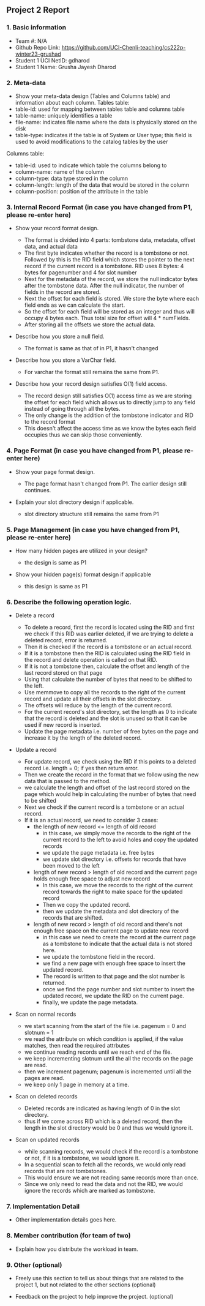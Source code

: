 ## Project 2 Report


### 1. Basic information
- Team #: N/A
- Github Repo Link: https://github.com/UCI-Chenli-teaching/cs222p-winter23-grushad
- Student 1 UCI NetID: gdharod
- Student 1 Name: Grusha Jayesh Dharod

### 2. Meta-data
- Show your meta-data design (Tables and Columns table) and information about each column.
Tables table:
- table-id: used for mapping between tables table and columns table
- table-name: uniquely identifies a table
- file-name: indicates file name where the data is physically stored on the disk
- table-type: indicates if the table is of System or User type; this field is used to avoid modifications to the catalog tables by the user

Columns table:
- table-id: used to indicate which table the columns belong to
- column-name: name of the column
- column-type: data type stored in the column
- column-length: length of the data that would be stored in the column
- column-position: position of the attribute in the table

### 3. Internal Record Format (in case you have changed from P1, please re-enter here)
- Show your record format design.
  - The format is divided into 4 parts: tombstone data, metadata, offset data, and actual data
  - The first byte indicates whether the record is a tombstone or not. Followed by this is the RID field which stores the pointer to the next record if the current record is a tombstone. RID uses 8 bytes: 4 bytes for pagenumber and 4 for slot number
  - Next for the metadata of the record, we store the null indicator bytes after the tombstone data. After the null indicator, the number of fields in the record are stored.
  - Next the offset for each field is stored. We store the byte where each field ends as we can calculate the start.
  - So the offset for each field will be stored as an integer and thus will occupy 4 bytes each. Thus total size for offset will 4 * numFields.
  - After storing all the offsets we store the actual data.


- Describe how you store a null field.
  - The format is same as that of in P1, it hasn't changed


- Describe how you store a VarChar field.
  - For varchar the format still remains the same from P1.



- Describe how your record design satisfies O(1) field access.
  - The record design still satisfies O(1) access time as we are storing the offset for each field which allows us to directly jump to any field instead of going through all the bytes.
  - The only change is the addition of the tombstone indicator and RID to the record format
  - This doesn't affect the access time as we know the bytes each field occupies thus we can skip those conveniently.

    
### 4. Page Format (in case you have changed from P1, please re-enter here)
- Show your page format design.
  - The page format hasn't changed from P1. The earlier design still continues.


- Explain your slot directory design if applicable.
  - slot directory structure still remains the same from P1



### 5. Page Management (in case you have changed from P1, please re-enter here)
- How many hidden pages are utilized in your design?
  - the design is same as P1


- Show your hidden page(s) format design if applicable
  - this design is same as P1


### 6. Describe the following operation logic.
- Delete a record
  - To delete a record, first the record is located using the RID and first we check if this RID was earlier deleted, if we are trying to delete a deleted record, error is returned. 
  - Then it is checked if the record is a tombstone or an actual record.
  - If it is a tombstone then the RID is calculated using the RID field in the record and delete operation is called on that RID.
  - If it is not a tombstone then, calculate the offset and length of the last record stored on that page
  - Using that calculate the number of bytes that need to be shifted to the left.
  - Use memmove to copy all the records to the right of the current record and update all their offsets in the slot directory.
  - The offsets will reduce by the length of the current record.
  - For the current record's slot directory, set the length as 0 to indicate that the record is deleted and the slot is unused so that it can be used if new record is inserted.
  - Update the page metadata i.e. number of free bytes on the page and increase it by the length of the deleted record.

- Update a record
  - For update record, we check using the RID if this points to a deleted record i.e. length = 0; if yes then return error.
  - Then we create the record in the format that we follow using the new data that is passed to the method.
  - we calculate the length and offset of the last record stored on the page which would help in calculating the number of bytes that need to be shifted
  - Next we check if the current record is a tombstone or an actual record.
  - If it is an actual record, we need to consider 3 cases:
    - the length of new record <= length of old record
      - in this case, we simply move the records to the right of the current record to the left to avoid holes and copy the updated records
      - we update the page metadata i.e. free bytes
      - we update slot directory i.e. offsets for records that have been moved to the left 
    - length of new record > length of old record and the current page holds enough free space to adjust new record
      - In this case, we move the records to the right of the current record towards the right to make space for the updated record
      - Then we copy the updated record.
      - then we update the metadata and slot directory of the records that are shifted.
    - length of new record > length of old record and there's not enough free space on the current page to update new record
      - in this case we need to create the record at the current page as a tombstone to indicate that the actual data is not stored here.
      - we update the tombstone field in the record.
      - we find a new page with enough free space to insert the updated record. 
      - The record is written to that page and the slot number is returned.
      - once we find the page number and slot number to insert the updated record, we update the RID on the current page.
      - finally, we update the page metadata.

    
- Scan on normal records
  - we start scanning from the start of the file i.e. pagenum = 0 and slotnum = 1
  - we read the attribute on which condition is applied, if the value matches, then read the required attrbutes 
  - we continue reading records until we reach end of the file.
  - we keep incrementing slotnum until the all the records on the page are read.
  - then we increment pagenum; pagenum is incremented until all the pages are read.
  - we keep only 1 page in memory at a time.

- Scan on deleted records
  - Deleted records are indicated as having length of 0 in the slot directory.
  - thus if we come across RID which is a deleted record, then the length in the slot directory would be 0 and thus we would ignore it.

- Scan on updated records
  - while scanning records, we would check if the record is a tombstone or not, if it is a tombstone, we would ignore it.
  - In a sequential scan to fetch all the records, we would only read records that are not tombstones.
  - This would ensure we are not reading same records more than once. 
  - Since we only need to read the data and not the RID, we would ignore the records which are marked as tombstone.


### 7. Implementation Detail
- Other implementation details goes here.



### 8. Member contribution (for team of two)
- Explain how you distribute the workload in team.



### 9. Other (optional)
- Freely use this section to tell us about things that are related to the project 1, but not related to the other sections (optional)



- Feedback on the project to help improve the project. (optional)